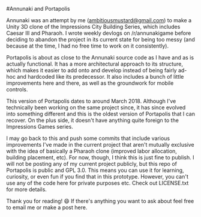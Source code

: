 #Annunaki and Portapolis

Annunaki was an attempt by me (ambitiousmustard@gmail.com) to make a Unity 3D clone of the Impressions City Building Series, which includes Caesar III and Pharaoh. I wrote weekly devlogs on /r/annunakigame before deciding to abandon the project in its current state for being too messy (and because at the time, I had no free time to work on it consistently).

Portapolis is about as close to the Annunaki source code as I have and as is actually functional. It has a more architectural approach to its structure, which makes it easier to add onto and develop instead of being fairly ad-hoc and hardcoded like its predecessor. It also includes a bunch of little improvements here and there, as well as the groundwork for mobile controls.

This version of Portapolis dates to around March 2018. Although I've technically been working on the same project since, it has since evolved into something different and this is the oldest version of Portapolis that I can recover. On the plus side, it doesn't have anything quite foreign to the Impressions Games series.

I may go back to this and push some commits that include various improvements I've made in the current project that aren't mutually exclusive with the idea of basically a Pharaoh clone (improved labor allocation, building placement, etc). For now, though, I think this is just fine to publish. I will not be posting any of my current project publicly, but this repo of Portapolis is public and GPL 3.0. This means you can use it for learning, curiosity, or even fun if you find that in this prototype. However, you can't use any of the code here for private purposes etc. Check out LICENSE.txt for more details.

Thank you for reading! :smile: If there's anything you want to ask about feel free to email me or make a post here.

